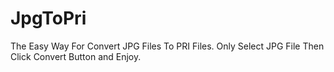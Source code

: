 # JpgToPri

The Easy Way For Convert JPG Files To PRI Files.
Only Select JPG File Then Click Convert Button and Enjoy.
